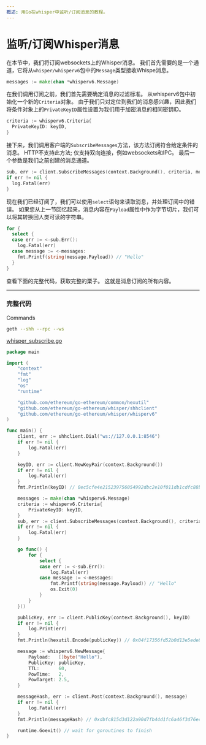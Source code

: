 ```yaml
---
概述: 用Go在whisper中监听/订阅消息的教程。
---
```


# 监听/订阅Whisper消息

在本节中，我们将订阅websockets上的Whisper消息。 我们首先需要的是一个通道，它将从`whisper/whisperv6`包中的`Message`类型接收Whispe消息。

```go
messages := make(chan *whisperv6.Message)
```

在我们调用订阅之前，我们首先需要确定消息的过滤标准。 从whisperv6包中初始化一个新的`Criteria`对象。 由于我们只对定位到我们的消息感兴趣，因此我们将条件对象上的`PrivateKeyID`属性设置为我们用于加密消息的相同密钥ID。

```go
criteria := whisperv6.Criteria{
  PrivateKeyID: keyID,
}
```

接下来，我们调用客户端的`SubscribeMessages`方法，该方法订阅符合给定条件的消息。 HTTP不支持此方法; 仅支持双向连接，例如websockets和IPC。 最后一个参数是我们之前创建的消息通道。

```go
sub, err := client.SubscribeMessages(context.Background(), criteria, messages)
if err != nil {
  log.Fatal(err)
}
```

现在我们已经订阅了，我们可以使用`select`语句来读取消息，并处理订阅中的错误。 如果您从上一节回忆起来，消息内容在`Payload`属性中作为字节切片，我们可以将其转换回人类可读的字符串。

```go
for {
  select {
  case err := <-sub.Err():
    log.Fatal(err)
  case message := <-messages:
    fmt.Printf(string(message.Payload)) // "Hello"
  }
}
```

查看下面的完整代码，获取完整的栗子。 这就是消息订阅的所有内容。

---

### 完整代码

Commands

```bash
geth --shh --rpc --ws
```

[whisper_subscribe.go](https://github.com/mhxw/eth-dev-with-go/blob/main/code/whisper_subscribe.go)

```go
package main

import (
	"context"
	"fmt"
	"log"
	"os"
	"runtime"

	"github.com/ethereum/go-ethereum/common/hexutil"
	"github.com/ethereum/go-ethereum/whisper/shhclient"
	"github.com/ethereum/go-ethereum/whisper/whisperv6"
)

func main() {
	client, err := shhclient.Dial("ws://127.0.0.1:8546")
	if err != nil {
		log.Fatal(err)
	}

	keyID, err := client.NewKeyPair(context.Background())
	if err != nil {
		log.Fatal(err)
	}
	fmt.Println(keyID) // 0ec5cfe4e215239756054992dbc2e10f011db1cdfc88b9ba6301e2f9ea1b58d2

	messages := make(chan *whisperv6.Message)
	criteria := whisperv6.Criteria{
		PrivateKeyID: keyID,
	}
	sub, err := client.SubscribeMessages(context.Background(), criteria, messages)
	if err != nil {
		log.Fatal(err)
	}

	go func() {
		for {
			select {
			case err := <-sub.Err():
				log.Fatal(err)
			case message := <-messages:
				fmt.Printf(string(message.Payload)) // "Hello"
				os.Exit(0)
			}
		}
	}()

	publicKey, err := client.PublicKey(context.Background(), keyID)
	if err != nil {
		log.Print(err)
	}
	fmt.Println(hexutil.Encode(publicKey)) // 0x04f17356fd52b0d13e5ede84f998d26276f1fc9d08d9e73dcac6ded5f3553405db38c2f257c956f32a0c1fca4c3ff6a38a2c277c1751e59a574aecae26d3bf5d1d

	message := whisperv6.NewMessage{
		Payload:   []byte("Hello"),
		PublicKey: publicKey,
		TTL:       60,
		PowTime:   2,
		PowTarget: 2.5,
	}

	messageHash, err := client.Post(context.Background(), message)
	if err != nil {
		log.Fatal(err)
	}
	fmt.Println(messageHash) // 0xdbfc815d3d122a90d7fb44d1fc6a46f3d76ec752f3f3d04230fe5f1b97d2209a

	runtime.Goexit() // wait for goroutines to finish
}
```
